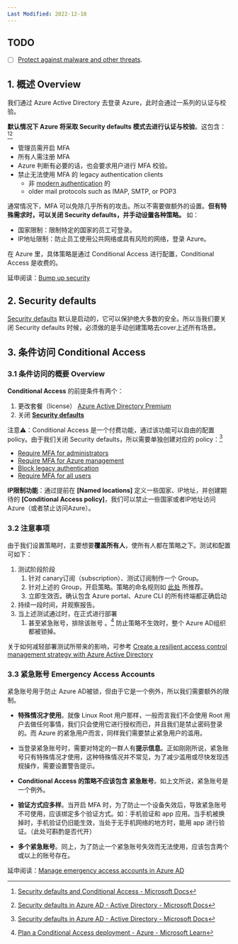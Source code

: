 ```yaml
---
Last Modified: 2022-12-18
---
```






## TODO

- [ ] [Protect against malware and other threats](https://learn.microsoft.com/en-us/microsoft-365/business-premium/m365bp-increase-protection?view=o365-worldwide).



## 1. 概述 Overview

我们通过 Azure Active Directory 去登录 Azure，此时会通过一系列的认证与校验。

**默认情况下 Azure 将采取 Security defaults 模式去进行认证与校验**。这包含：[^1][^2]

- 管理员需开启 MFA
- 所有人需注册 MFA
- Azure 判断有必要的话，也会要求用户进行 MFA 校验。
- 禁止无法使用 MFA 的 legacy authentication clients
  - 非 [modern authentication](https://docs.microsoft.com/en-us/microsoft-365/enterprise/hybrid-modern-auth-overview?view=o365-worldwide#what-is-modern-authentication) 的
  - older mail protocols such as IMAP, SMTP, or POP3

通常情况下，MFA 可以免除几乎所有的攻击。所以不需要做额外的设置。**但有特殊需求时，可以关闭 Security defaults，并手动设置各种策略。** 如：

- 国家限制：限制特定的国家的员工可登录。
- IP地址限制：防止员工使用公共网络或具有风险的网络，登录 Azure。

在 Azure 里，具体策略是通过 Conditional Access 进行配置，Conditional Access 是收费的。

延申阅读：[Bump up security](https://learn.microsoft.com/en-us/microsoft-365/business-premium/m365bp-security-overview?view=o365-worldwide)



## 2. Security defaults

[Security defaults](https://docs.microsoft.com/en-us/azure/active-directory/fundamentals/concept-fundamentals-security-defaults) 默认是启动的，它可以保护绝大多数的安全。所以当我们要关闭 Security defaults 时候，必须做的是手动创建策略去cover上述所有场景。





## 3. 条件访问 Conditional Access

### 3.1 条件访问的概要 Overview

**Conditional Access** 的前提条件有两个：

1. 更改套餐（license） [Azure Active Directory Premium](https://azure.microsoft.com/en-us/pricing/details/active-directory/)
2. 关闭 **[Security defaults](https://docs.microsoft.com/en-us/microsoft-365/business-premium/m365bp-conditional-access?view=o365-worldwide#security-defaults)** 

注意⚠️：Conditional Access 是一个付费功能，通过该功能可以自由的配置 policy。由于我们关闭 Security defaults，所以需要单独创建对应的 policy：[^3]

- [Require MFA for administrators](https://docs.microsoft.com/en-us/azure/active-directory/conditional-access/howto-conditional-access-policy-admin-mfa)
- [Require MFA for Azure management](https://docs.microsoft.com/en-us/azure/active-directory/conditional-access/howto-conditional-access-policy-azure-management)
- [Block legacy authentication](https://docs.microsoft.com/en-us/azure/active-directory/conditional-access/howto-conditional-access-policy-block-legacy)
- [Require MFA for all users](https://docs.microsoft.com/en-us/azure/active-directory/conditional-access/howto-conditional-access-policy-all-users-mfa)

**IP限制功能**：通过提前在 **[Named locations]** 定义一些国家、IP地址，并创建期待的 **[Conditional Access policy]**，我们可以禁止一些国家或者IP地址访问Azure（或者禁止访问Azure）。



### 3.2 注意事项

由于我们设置策略时，主要想要**覆盖所有人**，使所有人都在策略之下。测试和配置可如下：

1. 测试阶段阶段
   1. 针对 canary订阅（subscription）、测试订阅制作一个 Group。
   2. 针对上述的 Group，开启策略。策略的命名规则如 [此处](https://learn.microsoft.com/en-us/azure/active-directory/conditional-access/plan-conditional-access#set-naming-standards-for-your-policies) 所推荐。
   3. 立即生效否。确认包含 Azure portal、Azure CLI 的所有终端都正确启动
2. 持续一段时间，并观察报告。
3. 当上述测试通过时，在正式进行部署
   1. 甚至紧急账号，排除该账号 。[^4] 防止策略不生效时，整个 Azure AD组织 都被锁掉。

关于如何减轻部署测试所带来的影响，可参考 [Create a resilient access control management strategy with Azure Active Directory](https://learn.microsoft.com/en-us/azure/active-directory/authentication/concept-resilient-controls#administrator-lockout-contingency)



### 3.3 紧急账号 Emergency Access Accounts

紧急账号用于防止 Azure AD被锁，但由于它是一个例外，所以我们需要额外的限制。

- **特殊情况才使用**。就像 Linux Root 用户那样，一般而言我们不会使用 Root 用户去做任何事情，我们只会使用它进行授权而已，并且我们是禁止密码登录的。而 Azure 的紧急用户而言，同样我们需要禁止紧急用户的滥用。

- 当登录紧急账号时，需要对特定的一群人有**提示信息**。正如刚刚所说，紧急账号只有特殊情况才使用，这种特殊情况并不常见，为了减少滥用或尽快发现违规操作，需要设置警告提示。
- **Conditional Access 的策略不应该包含 紧急账号**。如上文所说，紧急账号是一个例外。
- **验证方式应多样**。当开启 MFA 时，为了防止一个设备失效后，导致紧急账号不可使用，应该绑定多个验证方式。如：手机验证和 app 应用。当手机被换掉时，手机验证仍旧能生效，当处于无手机网络的地方时，能用 app 进行验证。（此处可斟酌是否代开）
- **多个紧急账号**。同上，为了防止一个紧急账号失效而无法使用，应该包含两个或以上的账号存在。

延申阅读：[Manage emergency access accounts in Azure AD](https://learn.microsoft.com/en-us/azure/active-directory/roles/security-emergency-access)





[^1]: [Security defaults and Conditional Access - Microsoft Docs](https://docs.microsoft.com/en-us/microsoft-365/business-premium/m365bp-conditional-access?view=o365-worldwide)
[^2]: [Security defaults in Azure AD - Active Directory - Microsoft Docs](https://docs.microsoft.com/en-us/azure/active-directory/fundamentals/concept-fundamentals-security-defaults)
[^3]: [Security defaults in Azure AD - Active Directory - Microsoft Docs](https://docs.microsoft.com/en-us/azure/active-directory/fundamentals/concept-fundamentals-security-defaults#conditional-access)
[^4]: [Plan a Conditional Access deployment - Azure - Microsoft Learn](https://learn.microsoft.com/en-us/azure/active-directory/conditional-access/plan-conditional-access)